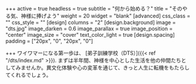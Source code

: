 +++
active = true
headless = true
subtitle = "何から始める？"
title = "そのやる気、神様に捧げよう"
weight = 20
widget = "blank"
[advanced]
css_class = ""
css_style = ""
[design]
columns = "2"
[design.background]
image = "dts.jpg"
image_darken = 0.6
image_parallax = true
image_position = "center"
image_size = "cover"
text_color_light = true
[design.spacing]
padding = ["20px", "0", "20px", "0"]

+++
ワイワマーになる第一歩は、 \[弟子訓練学校（DTS）\]({{< ref "/dts/index.md" >}}). まずは半年間、神様を中心とした生活を他の仲間たちとしてみませんか。異文化体験や心の変革を通じて、きっと人生に転機をもたらしてくれるでしょう。